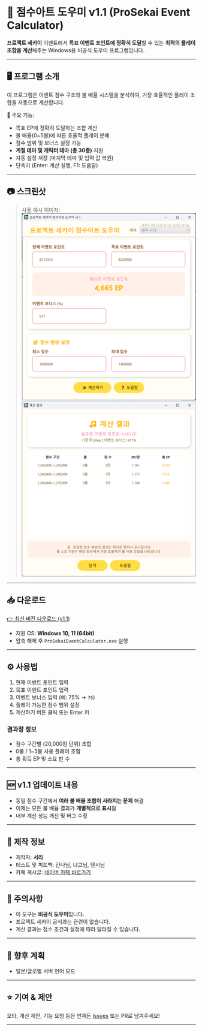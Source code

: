 # 🎯 점수아트 도우미 v1.1 (ProSekai Event Calculator)

**프로젝트 세카이** 이벤트에서 **목표 이벤트 포인트에 정확히 도달**할 수 있는 **최적의 플레이 조합을 계산**해주는 Windows용 비공식 도우미 프로그램입니다.

---

## 🖥️ 프로그램 소개

이 프로그램은 이벤트 점수 구조와 불 배율 시스템을 분석하여, 가장 효율적인 플레이 조합을 자동으로 계산합니다.

🔧 주요 기능:

- 목표 EP에 정확히 도달하는 조합 계산
- 불 배율(0~5불)에 따른 효율적 플레이 분배
- 점수 범위 및 보너스 설정 가능
- **계절 테마 및 캐릭터 테마 (총 30종)** 지원
- 자동 설정 저장 (마지막 테마 및 입력 값 복원)
- 단축키 (Enter: 계산 실행, F1: 도움말)

---

## 📷 스크린샷

> 사용 예시 이미지:  
![screenshot](Main.png)
![screenshot](Result.png)

---

## 📥 다운로드

[👉 최신 버전 다운로드 (v1.1)](https://github.com/serveman/ProjectSekaiScoreArtHelper/releases/latest/download/ProSekaiEventCalculator_v1.1.zip)

- 지원 OS: **Windows 10, 11 (64bit)**
- 압축 해제 후 `ProSekaiEventCalculator.exe` 실행

---

## ⚙️ 사용법

1. 현재 이벤트 포인트 입력  
2. 목표 이벤트 포인트 입력  
3. 이벤트 보너스 입력 (예: 75% → `75`)  
4. 플레이 가능한 점수 범위 설정  
5. 계산하기 버튼 클릭 또는 Enter 키

### 결과창 정보
- 점수 구간별 (20,000점 단위) 조합
- 0불 / 1~5불 사용 플레이 조합
- 총 획득 EP 및 소요 판 수

---

## 🆕 v1.1 업데이트 내용

- 동일 점수 구간에서 **여러 불 배율 조합이 사라지는 문제** 해결
- 이제는 모든 불 배율 결과가 **개별적으로 표시**됨
- 내부 계산 성능 개선 및 버그 수정

---

## 🤖 제작 정보

- 제작자: **서리**
- 테스트 및 피드백: 칸나님, 냐고님, 텐시님
- 카페 게시글: [네이버 카페 바로가기](https://cafe.naver.com/pjsekai/675683)

---

## 📌 주의사항

- 이 도구는 **비공식 도우미**입니다.
- 프로젝트 세카이 공식과는 관련이 없습니다.
- 계산 결과는 점수 조건과 설정에 따라 달라질 수 있습니다.

---

## 🌱 향후 계획

- 일본/글로벌 서버 언어 모드

---

## ⭐ 기여 & 제안

오타, 개선 제안, 기능 요청 등은 언제든 [Issues](https://github.com/serveman/ProjectSekaiScoreArtHelper/issues) 또는 PR로 남겨주세요!

---

